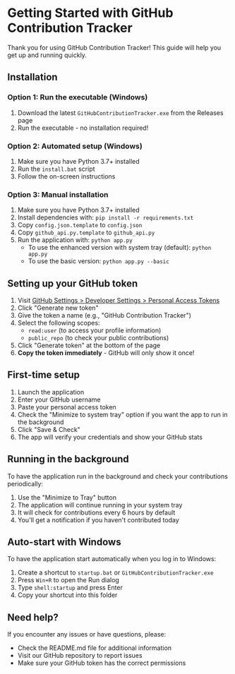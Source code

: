 # Getting Started with GitHub Contribution Tracker

Thank you for using GitHub Contribution Tracker! This guide will help you get up and running quickly.

## Installation

### Option 1: Run the executable (Windows)
1. Download the latest `GitHubContributionTracker.exe` from the Releases page
2. Run the executable - no installation required!

### Option 2: Automated setup (Windows)
1. Make sure you have Python 3.7+ installed
2. Run the `install.bat` script
3. Follow the on-screen instructions

### Option 3: Manual installation
1. Make sure you have Python 3.7+ installed
2. Install dependencies with: `pip install -r requirements.txt`
3. Copy `config.json.template` to `config.json`
4. Copy `github_api.py.template` to `github_api.py`
5. Run the application with: `python app.py`
   - To use the enhanced version with system tray (default): `python app.py`
   - To use the basic version: `python app.py --basic`

## Setting up your GitHub token

1. Visit [GitHub Settings > Developer Settings > Personal Access Tokens](https://github.com/settings/tokens)
2. Click "Generate new token"
3. Give the token a name (e.g., "GitHub Contribution Tracker")
4. Select the following scopes:
   - `read:user` (to access your profile information)
   - `public_repo` (to check your public contributions)
5. Click "Generate token" at the bottom of the page
6. **Copy the token immediately** - GitHub will only show it once!

## First-time setup

1. Launch the application
2. Enter your GitHub username
3. Paste your personal access token
4. Check the "Minimize to system tray" option if you want the app to run in the background
5. Click "Save & Check"
6. The app will verify your credentials and show your GitHub stats

## Running in the background

To have the application run in the background and check your contributions periodically:

1. Use the "Minimize to Tray" button
2. The application will continue running in your system tray
3. It will check for contributions every 6 hours by default
4. You'll get a notification if you haven't contributed today

## Auto-start with Windows

To have the application start automatically when you log in to Windows:

1. Create a shortcut to `startup.bat` or `GitHubContributionTracker.exe`
2. Press `Win+R` to open the Run dialog
3. Type `shell:startup` and press Enter
4. Copy your shortcut into this folder

## Need help?

If you encounter any issues or have questions, please:
- Check the README.md file for additional information
- Visit our GitHub repository to report issues
- Make sure your GitHub token has the correct permissions
